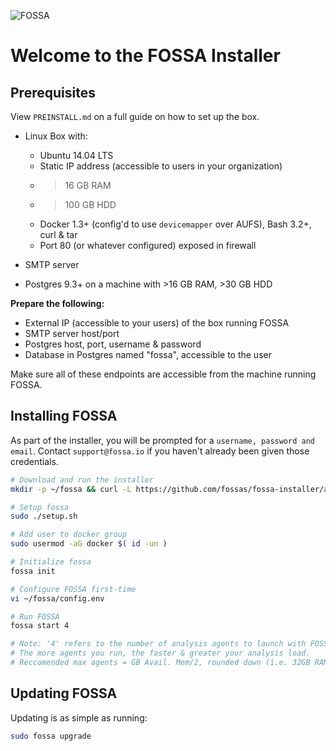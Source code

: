 ![FOSSA](https://raw.githubusercontent.com/fossas/fossa-installer/master/header.png)

# Welcome to the FOSSA Installer

## Prerequisites

View `PREINSTALL.md` on a full guide on how to set up the box.

- Linux Box with:
    - Ubuntu 14.04 LTS
    - Static IP address (accessible to users in your organization)
    - >16 GB RAM
    - >100 GB HDD
    - Docker 1.3+ (config'd to use `devicemapper` over AUFS), Bash 3.2+, curl & tar 
    - Port 80 (or whatever configured) exposed in firewall

- SMTP server 

- Postgres 9.3+ on a machine with >16 GB RAM, >30 GB HDD


**Prepare the following:**

- External IP (accessible to your users) of the box running FOSSA
- SMTP server host/port
- Postgres host, port, username & password
- Database in Postgres named "fossa", accessible to the user

Make sure all of these endpoints are accessible from the machine running FOSSA.

## Installing FOSSA

As part of the installer, you will be prompted for a `username, password and email`.  Contact `support@fossa.io` if you haven't already been given those credentials.

```bash
# Download and run the installer
mkdir -p ~/fossa && curl -L https://github.com/fossas/fossa-installer/archive/v0.0.16.tar.gz | tar -zxv -C ~/fossa --strip-components=1 && chmod a+x ~/fossa/boot.sh && sudo ln -sf ~/fossa/boot.sh /usr/local/bin/fossa && cd ~/fossa

# Setup fossa
sudo ./setup.sh

# Add user to docker group
sudo usermod -aG docker $( id -un )

# Initialize fossa
fossa init

# Configure FOSSA first-time
vi ~/fossa/config.env

# Run FOSSA 
fossa start 4

# Note: '4' refers to the number of analysis agents to launch with FOSSA.  
# The more agents you run, the faster & greater your analysis load.
# Reccomended max agents = GB Avail. Mem/2, rounded down (i.e. 32GB RAM/2 = 16 agents)
```

## Updating FOSSA

Updating is as simple as running:

```bash
sudo fossa upgrade
```
